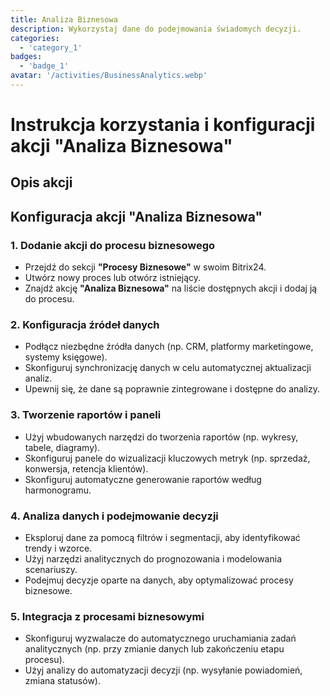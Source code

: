 ```yaml
---
title: Analiza Biznesowa
description: Wykorzystaj dane do podejmowania świadomych decyzji.
categories: 
  - 'category_1'
badges: 
  - 'badge_1'
avatar: '/activities/BusinessAnalytics.webp'
---
```

# Instrukcja korzystania i konfiguracji akcji "Analiza Biznesowa"

## Opis akcji

## **Konfiguracja akcji "Analiza Biznesowa"**

### 1. Dodanie akcji do procesu biznesowego
- Przejdź do sekcji **"Procesy Biznesowe"** w swoim Bitrix24.
- Utwórz nowy proces lub otwórz istniejący.
- Znajdź akcję **"Analiza Biznesowa"** na liście dostępnych akcji i dodaj ją do procesu.

### 2. Konfiguracja źródeł danych
- Podłącz niezbędne źródła danych (np. CRM, platformy marketingowe, systemy księgowe).
- Skonfiguruj synchronizację danych w celu automatycznej aktualizacji analiz.
- Upewnij się, że dane są poprawnie zintegrowane i dostępne do analizy.

### 3. Tworzenie raportów i paneli
- Użyj wbudowanych narzędzi do tworzenia raportów (np. wykresy, tabele, diagramy).
- Skonfiguruj panele do wizualizacji kluczowych metryk (np. sprzedaż, konwersja, retencja klientów).
- Skonfiguruj automatyczne generowanie raportów według harmonogramu.

### 4. Analiza danych i podejmowanie decyzji
- Eksploruj dane za pomocą filtrów i segmentacji, aby identyfikować trendy i wzorce.
- Użyj narzędzi analitycznych do prognozowania i modelowania scenariuszy.
- Podejmuj decyzje oparte na danych, aby optymalizować procesy biznesowe.

### 5. Integracja z procesami biznesowymi
- Skonfiguruj wyzwalacze do automatycznego uruchamiania zadań analitycznych (np. przy zmianie danych lub zakończeniu etapu procesu).
- Użyj analizy do automatyzacji decyzji (np. wysyłanie powiadomień, zmiana statusów).